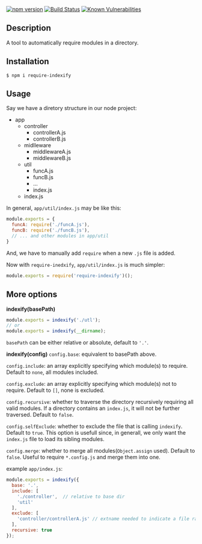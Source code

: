 [![npm version](https://badge.fury.io/js/require-indexify.svg)](https://github.com/MegrezZhu/indexify)
[![Build Status](https://travis-ci.org/MegrezZhu/indexify.svg?branch=master)](https://travis-ci.org/MegrezZhu/indexify)
[![Known Vulnerabilities](https://snyk.io/test/npm/require-indexify/badge.svg)](https://snyk.io/test/npm/require-indexify)


## Description
A tool to automatically require modules in a directory.

## Installation
`$ npm i require-indexify`

## Usage
Say we have a diretory structure in our node project:
* app
    * controller
        * controllerA.js
        * controllerB.js
    * midlleware
        * middlewareA.js
        * middlewareB.js
    * util
        * funcA.js
        * funcB.js
        * ...
        * index.js
	* index.js

In general, `app/util/index.js` may be like this:
```javascript
module.exports = {
  funcA: require('./funcA.js'),
  funcB: require('./funcB.js'),
  // ... and other modules in app/util
}
```
And, we have to manually add `require` when a new `.js` file is added.

Now with `require-inedxify`, `app/util/index.js` is much simpler:
```javascript
module.exports = require('require-indexify')();
```

## More options
**indexify(basePath)**
```javascript
module.exports = indexify('./utl');
// or
module.exports = indexify(__dirname);
```
`basePath` can be either relative or absolute, default to `'.'`.

**indexify(config)**
`config.base`: equivalent to basePath above.

`config.include`: an array explicitly specifying which module(s) to require. Default to `none`, all modules included.

`config.exclude`: an array explicitly specifying which module(s) not to require. Default to `[]`, none is excluded.

`config.recursive`: whether to traverse the directory recursively requiring all valid modules. If a directory contains an `index.js`, it will not be further traversed. Default to `false`.

`config.selfExclude`: whether to exclude the file that is calling `indexify`. Default to `true`. This option is usefull since, in generall, we only want the `index.js` file to load its sibling modules.

`config.merge`: whether to merge all modules(`Object.assign` used). Default to `false`. Useful to require `*.config.js` and merge them into one.

example `app/index.js`:
```javascript
module.exports = indexify({
  base: '.',
  include: [
    './controller',  // relative to base dir
    'util'
  ],
  exclude: [ 
    'controller/controllerA.js' // extname needed to indicate a file rather than a directory
  ],
  recursive: true
});
```